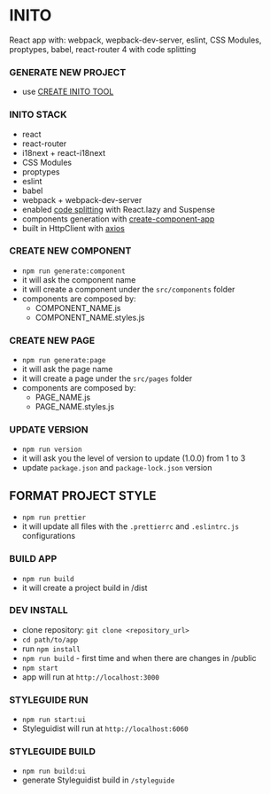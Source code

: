 # INITO

React app with: webpack, wepback-dev-server, eslint, CSS Modules, proptypes, babel, react-router 4 with code splitting

### GENERATE NEW PROJECT

- use [CREATE INITO TOOL](https://github.com/giovannibieller/create-inito)

### INITO STACK

- react
- react-router
- i18next + react-i18next
- CSS Modules
- proptypes
- eslint
- babel
- webpack + webpack-dev-server
- enabled [code splitting](https://reactjs.org/docs/code-splitting.html) with React.lazy and Suspense
- components generation with [create-component-app](https://www.npmjs.com/package/create-component-app)
- built in HttpClient with [axios](https://axios-http.com/)

### CREATE NEW COMPONENT

- `npm run generate:component`
- it will ask the component name
- it will create a component under the `src/components` folder
- components are composed by:
  - COMPONENT_NAME.js
  - COMPONENT_NAME.styles.js

### CREATE NEW PAGE

- `npm run generate:page`
- it will ask the page name
- it will create a page under the `src/pages` folder
- components are composed by:
  - PAGE_NAME.js
  - PAGE_NAME.styles.js

### UPDATE VERSION

- `npm run version`
- it will ask you the level of version to update (1.0.0) from 1 to 3
- update `package.json` and `package-lock.json` version

## FORMAT PROJECT STYLE

- `npm run prettier`
- it will update all files with the `.prettierrc` and `.eslintrc.js` configurations

### BUILD APP

- `npm run build`
- it will create a project build in /dist

### DEV INSTALL

- clone repository: `git clone <repository_url>`
- `cd path/to/app`
- run `npm install`
- `npm run build` - first time and when there are changes in /public
- `npm start`
- app will run at `http://localhost:3000`

### STYLEGUIDE RUN

- `npm run start:ui`
- Styleguidist will run at `http://localhost:6060`

### STYLEGUIDE BUILD

- `npm run build:ui`
- generate Styleguidist build in `/styleguide`
